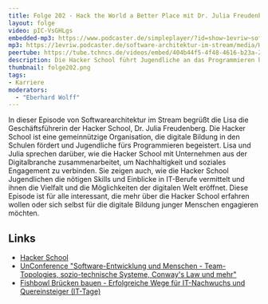 ```yaml
---
title: Folge 202 - Hack the World a Better Place mit Dr. Julia Freudenberg
layout: folge
video: pIC-VsGHLgs
embedded-mp3: https://www.podcaster.de/simpleplayer/?id=show~1evriw~software-architektur-im-stream~pod-e554005ccf6be74f7105a8986d&v=1707494104
mp3: https://1evriw.podcaster.de/software-architektur-im-stream/media/Hack_the_World_a_Better_Place.mp3
peertube: https://tube.tchncs.de/videos/embed/404b44f5-4f48-4616-b23a-2749761310bd
description: Die Hacker School führt Jugendliche an das Programmieren heran. Lisa Schäfer spricht mir der Geschäftsführerin Dr. Julia Freudenberg.
thumbnail: folge202.png
tags:
- Karriere
moderators:
  - "Eberhard Wolff"
---
```


In dieser Episode von Softwarearchitektur im Stream begrüßt die Lisa
die Geschäftsführerin der Hacker School, Dr. Julia Freudenberg. Die
Hacker School ist eine gemeinnützige Organisation, die digitale
Bildung in den Schulen fördert und Jugendliche fürs Programmieren
begeistert. Lisa und Julia sprechen darüber, wie die Hacker School mit
Unternehmen aus der Digitalbranche zusammenarbeitet, um Nachhaltigkeit
und soziales Engagement zu verbinden. Sie zeigen auch, wie die Hacker
School Jugendlichen die nötigen Skills und Einblicke in IT-Berufe
vermittelt und ihnen die Vielfalt und die Möglichkeiten der digitalen
Welt eröffnet. Diese Episode ist für alle interessant, die mehr über
die Hacker School erfahren wollen oder sich selbst für die digitale
Bildung junger Menschen engagieren möchten.


## Links

* [Hacker School](https://hacker-school.de/)
* [UnConference "Software-Entwicklung und Menschen - Team-Topologies, sozio-technische Systeme, Conway's Law und mehr"](https://zoom.us/meeting/register/tJAlfumqqjgrG9RWxY3BTEiqJ0p_h6c4VUGz#/registration)
* [Fishbowl  Brücken bauen - Erfolgreiche Wege für IT-Nachwuchs und Quereinsteiger (IT-Tage)](/2023/12/13/folge192.html)
